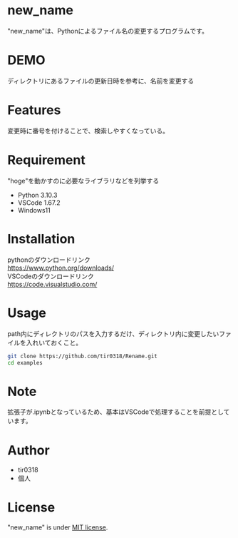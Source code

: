 # new_name

"new_name"は、Pythonによるファイル名の変更するプログラムです。

# DEMO

ディレクトリにあるファイルの更新日時を参考に、名前を変更する

# Features

変更時に番号を付けることで、検索しやすくなっている。

# Requirement

"hoge"を動かすのに必要なライブラリなどを列挙する

* Python 3.10.3
* VSCode 1.67.2
* Windows11

# Installation

pythonのダウンロードリンク<br>
https://www.python.org/downloads/<br>
VSCodeのダウンロードリンク<br>
https://code.visualstudio.com/


# Usage
path内にディレクトリのパスを入力するだけ、ディレクトリ内に変更したいファイルを入れいておくこと。

```bash
git clone https://github.com/tir0318/Rename.git
cd examples
```

# Note

拡張子が.ipynbとなっているため、基本はVSCodeで処理することを前提としています。

# Author

* tir0318
* 個人

# License

"new_name" is under [MIT license](https://en.wikipedia.org/wiki/MIT_License).
